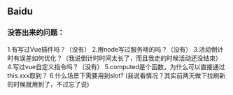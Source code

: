 ## Baidu

### 没答出来的问题：

1.有写过Vue插件吗？（没有）
2.用node写过服务啥的吗？（没有）
3.活动倒计时有误差如何优化？（我说倒计时时间太长了，而且我走的时候活动还没结束）
4.写过vue自定义指令吗？（没有）
5.computed是个函数，为什么可以直接通过this.xxx取到？
6.什么场景下需要用到slot? (我说看情况？其实前两天做下拉刷新的时候就用到了，不过忘了说)